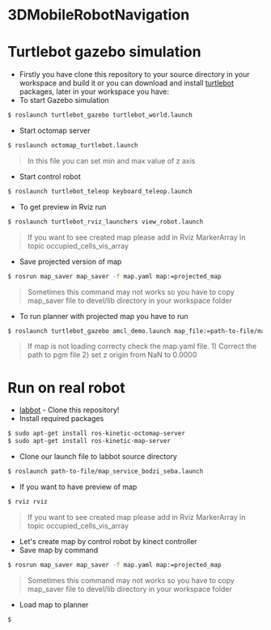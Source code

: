 # 3DMobileRobotNavigation

# Turtlebot gazebo simulation
- Firstly you have clone this repository to your source directory in your workspace and build it or you can download and install [turtlebot] packages, later in your workspace you have:
- To start Gazebo simulation
 ```sh
$ roslaunch turtlebot_gazebo turtlebot_world.launch
```
  - Start octomap server
  ```sh
$ roslaunch octomap_turtlebot.launch
```
> In this file you can set min and max value of z axis
  - Start control robot
  ```sh
$ roslaunch turtlebot_teleop keyboard_teleop.launch
```
  - To get preview in Rviz run 
  ```sh
$ roslaunch turtlebot_rviz_launchers view_robot.launch
```
> If you want to see created map please add in Rviz MarkerArray in topic occupied_cells_vis_array

  - Save projected version of map
  ```sh
$ rosrun map_saver map_saver -f map.yaml map:=projected_map
```
> Sometimes this command may not works so you have to copy map_saver file to devel/lib directory in your workspace folder

- To run planner with projected map you have to run 
 ```sh
$ roslaunch turtlebot_gazebo amcl_demo.launch map_file:=path-to-file/map.yaml
```

> If map is not loading correcty check the map.yaml file. 1) Correct the path to pgm file 2) set z origin from NaN to 0.0000

# Run on real robot 

* [labbot] - Clone this repository!
* Install required packages
 ```sh
$ sudo apt-get install ros-kinetic-octomap-server
$ sudo apt-get install ros-kinetic-map-server


```
* Clone our launch file to labbot source directory 
 ```sh
$ roslaunch path-to-file/map_service_bodzi_seba.launch
```
* If you want to have preview of map
 ```sh
$ rviz rviz
```
> If you want to see created map please add in Rviz MarkerArray in topic occupied_cells_vis_array
* Let's create map by control robot by kinect controller
* Save map by command 
 ```sh
$ rosrun map_saver map_saver -f map.yaml map:=projected_map
```
> Sometimes this command may not works so you have to copy map_saver file to devel/lib directory in your workspace folder

* Load map to planner 
```sh
$ 
```

   [labbot]: <https://github.com/PUTvision/ROS-labbot>
   [turtlebot]: <http://wiki.ros.org/Robots/TurtleBot>
  
